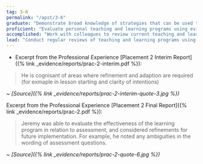 ```yaml
---
tag: 3-6
permalink: "/apst/3-6"
graduate: "Demonstrate broad knowledge of strategies that can be used to evaluate teaching programs to improve student learning."
proficient: "Evaluate personal teaching and learning programs using evidence, including feedback from students and student assessment data, to inform planning."
accomplished: "Work with colleagues to review current teaching and learning programs using student feedback, student assessment data, knowledge of curriculum and workplace practices."
lead: "Conduct regular reviews of teaching and learning programs using multiple sources of evidence including: student assessment data, curriculum documents, teaching practices and feedback from parents/carers, students and colleagues."
---
```

* Excerpt from the Professional Experience [Placement 2 Interim Report]({% link _evidence/reports/prac-2-interim.pdf %}):

> He is cognisant of areas where refinement and adaption are required (for exmaple in lesson starting and clarity of intentions)

~ *[Source]({% link _evidence/reports/prac-2-interim-quote-3.jpg %})*

Excerpt from the Professional Experience [Placement 2 Final Report]({% link _evidence/reports/prac-2.pdf %}):

> Jeremy was able to evaluate the effectiveness of the learning program in relation to assessment, and considered refinements for future implementation. For example, he noted any ambiguities in the wording of assessment questions.

~ *[Source]({% link _evidence/reports/prac-2-quote-6.jpg %})*
